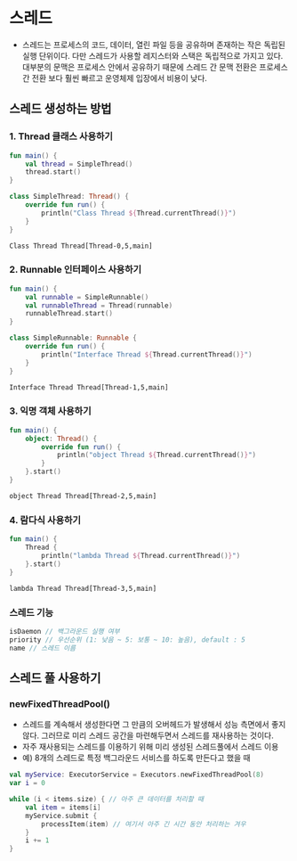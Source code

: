 # 스레드
- 스레드는 프로세스의 코드, 데이터, 열린 파일 등을 공유하며 존재하는 작은 독립된 실행 단위이다. 다만 스레드가 사용할 레지스터와 스택은 독립적으로 가지고 있다. 대부분의 문맥은 프로세스 안에서 공유하기 때문에 스레드 간 문맥 전환은 프로세스 간 전환 보다 훨씬 빠르고 운영체제 입장에서 비용이 낮다.
## 스레드 생성하는 방법
### 1. Thread 클래스 사용하기
```kotlin
fun main() {
    val thread = SimpleThread()
    thread.start()
}

class SimpleThread: Thread() {
    override fun run() {
        println("Class Thread ${Thread.currentThread()}")
    }
}
```
```
Class Thread Thread[Thread-0,5,main]
```
### 2. Runnable 인터페이스 사용하기
```kotlin
fun main() {
    val runnable = SimpleRunnable()
    val runnableThread = Thread(runnable)
    runnableThread.start()
}

class SimpleRunnable: Runnable {
    override fun run() {
        println("Interface Thread ${Thread.currentThread()}")
    }
}
```
```
Interface Thread Thread[Thread-1,5,main]
```

### 3. 익명 객체 사용하기
```kotlin
fun main() {
    object: Thread() {
        override fun run() {
            println("object Thread ${Thread.currentThread()}")
        }
    }.start()
}
```
```
object Thread Thread[Thread-2,5,main]
```

### 4. 람다식 사용하기
```kotlin
fun main() {
    Thread {
        println("lambda Thread ${Thread.currentThread()}")
    }.start()
}
```
```
lambda Thread Thread[Thread-3,5,main]
```

### 스레드 기능
```kotlin
isDaemon // 백그라운드 실행 여부
priority // 우선순위 (1: 낮음 ~ 5: 보통 ~ 10: 높음), default : 5
name // 스레드 이름
```

## 스레드 풀 사용하기
### newFixedThreadPool()
- 스레드를 계속해서 생성한다면 그 만큼의 오버헤드가 발생해서 성능 측면에서 좋지 않다. 그러므로 미리 스레드 공간을 마련해두면서 스레드를 재사용하는 것이다.
- 자주 재사용되는 스레드를 이용하기 위해 미리 생성된 스레드풀에서 스레드 이용
- 예) 8개의 스레드로 특정 백그라운드 서비스를 하도록 만든다고 했을 때

```kotlin
val myService: ExecutorService = Executors.newFixedThreadPool(8)
var i = 0

while (i < items.size) { // 아주 큰 데이터를 처리할 때
    val item = items[i]
    myService.submit {
        processItem(item) // 여기서 아주 긴 시간 동안 처리하는 겨우
    }
    i += 1
}
```